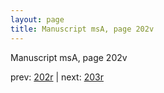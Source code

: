 ```yaml
---
layout: page
title: Manuscript msA, page 202v
---
```


Manuscript msA, page 202v

prev:  [202r](../202r) | next:  [203r](../203r)
